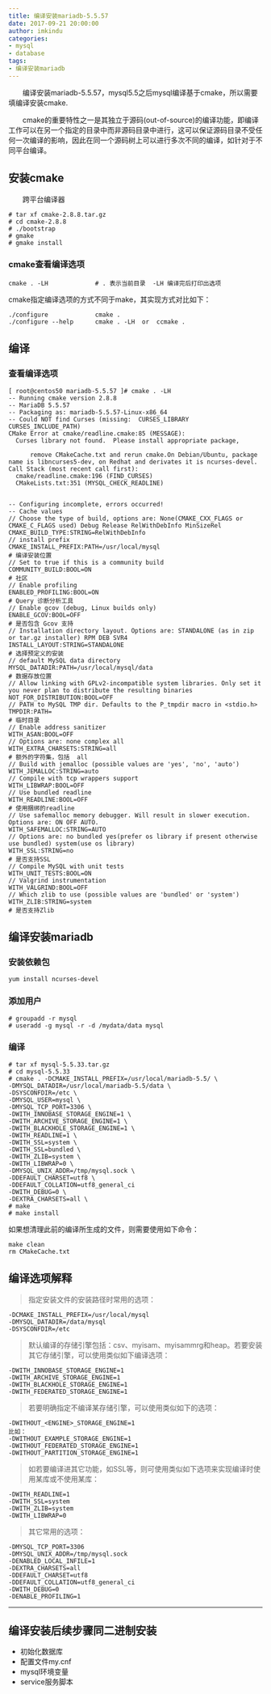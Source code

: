 ```yaml
---
title: 编译安装mariadb-5.5.57
date: 2017-09-21 20:00:00
author: imkindu
categories: 
- mysql
- database
tags:
- 编译安装mariadb
---
```



　　编译安装mariadb-5.5.57，mysql5.5之后mysql编译基于cmake，所以需要填编译安装cmake.

<!--more-->



　　cmake的重要特性之一是其独立于源码(out-of-source)的编译功能，即编译工作可以在另一个指定的目录中而非源码目录中进行，这可以保证源码目录不受任何一次编译的影响，因此在同一个源码树上可以进行多次不同的编译，如针对于不同平台编译。





## 安装cmake

　　跨平台编译器

```
# tar xf cmake-2.8.8.tar.gz
# cd cmake-2.8.8
# ./bootstrap
# gmake 
# gmake install
```


### cmake查看编译选项

```
cmake . -LH 			# . 表示当前目录  -LH 编译完后打印出选项
```

cmake指定编译选项的方式不同于make，其实现方式对比如下：

```
./configure           	cmake .
./configure --help    	cmake . -LH  or  ccmake .
```

## 编译


### 查看编译选项

```
[ root@centos50 mariadb-5.5.57 ]# cmake . -LH
-- Running cmake version 2.8.8
-- MariaDB 5.5.57
-- Packaging as: mariadb-5.5.57-Linux-x86_64
-- Could NOT find Curses (missing:  CURSES_LIBRARY CURSES_INCLUDE_PATH) 
CMake Error at cmake/readline.cmake:85 (MESSAGE):
  Curses library not found.  Please install appropriate package,

      remove CMakeCache.txt and rerun cmake.On Debian/Ubuntu, package name is libncurses5-dev, on Redhat and derivates it is ncurses-devel.
Call Stack (most recent call first):
  cmake/readline.cmake:196 (FIND_CURSES)
  CMakeLists.txt:351 (MYSQL_CHECK_READLINE)


-- Configuring incomplete, errors occurred!
-- Cache values
// Choose the type of build, options are: None(CMAKE_CXX_FLAGS or CMAKE_C_FLAGS used) Debug Release RelWithDebInfo MinSizeRel
CMAKE_BUILD_TYPE:STRING=RelWithDebInfo
// install prefix
CMAKE_INSTALL_PREFIX:PATH=/usr/local/mysql 								# 编译安装位置
// Set to true if this is a community build
COMMUNITY_BUILD:BOOL=ON 												# 社区
// Enable profiling
ENABLED_PROFILING:BOOL=ON 												# Query 诊断分析工具
// Enable gcov (debug, Linux builds only)
ENABLE_GCOV:BOOL=OFF 													# 是否包含 Gcov 支持
// Installation directory layout. Options are: STANDALONE (as in zip or tar.gz installer) RPM DEB SVR4
INSTALL_LAYOUT:STRING=STANDALONE 										# 选择预定义的安装
// default MySQL data directory
MYSQL_DATADIR:PATH=/usr/local/mysql/data 									# 数据存放位置
// Allow linking with GPLv2-incompatible system libraries. Only set it you never plan to distribute the resulting binaries
NOT_FOR_DISTRIBUTION:BOOL=OFF
// PATH to MySQL TMP dir. Defaults to the P_tmpdir macro in <stdio.h>
TMPDIR:PATH= 															# 临时目录
// Enable address sanitizer
WITH_ASAN:BOOL=OFF
// Options are: none complex all
WITH_EXTRA_CHARSETS:STRING=all 											# 额外的字符集，包括  all
// Build with jemalloc (possible values are 'yes', 'no', 'auto')
WITH_JEMALLOC:STRING=auto
// Compile with tcp wrappers support
WITH_LIBWRAP:BOOL=OFF
// Use bundled readline
WITH_READLINE:BOOL=OFF 													# 使用捆绑的readline
// Use safemalloc memory debugger. Will result in slower execution. Options are: ON OFF AUTO.
WITH_SAFEMALLOC:STRING=AUTO
// Options are: no bundled yes(prefer os library if present otherwise use bundled) system(use os library)
WITH_SSL:STRING=no 														# 是否支持SSL
// Compile MySQL with unit tests
WITH_UNIT_TESTS:BOOL=ON
// Valgrind instrumentation
WITH_VALGRIND:BOOL=OFF
// Which zlib to use (possible values are 'bundled' or 'system')
WITH_ZLIB:STRING=system 													# 是否支持Zlib
```



## 编译安装mariadb


### 安装依赖包

```shell
yum install ncurses-devel
```

### 添加用户

```shell
# groupadd -r mysql
# useradd -g mysql -r -d /mydata/data mysql
```

### 编译

```shell
# tar xf mysql-5.5.33.tar.gz 
# cd mysql-5.5.33
# cmake . -DCMAKE_INSTALL_PREFIX=/usr/local/mariadb-5.5/ \
-DMYSQL_DATADIR=/usr/local/mariadb-5.5/data \
-DSYSCONFDIR=/etc \
-DMYSQL_USER=mysql \
-DMYSQL_TCP_PORT=3306 \
-DWITH_INNOBASE_STORAGE_ENGINE=1 \
-DWITH_ARCHIVE_STORAGE_ENGINE=1 \
-DWITH_BLACKHOLE_STORAGE_ENGINE=1 \
-DWITH_READLINE=1 \
-DWITH_SSL=system \
-DWITH_SSL=bundled \
-DWITH_ZLIB=system \
-DWITH_LIBWRAP=0 \
-DMYSQL_UNIX_ADDR=/tmp/mysql.sock \
-DDEFAULT_CHARSET=utf8 \
-DDEFAULT_COLLATION=utf8_general_ci
-DWITH_DEBUG=0 \
-DEXTRA_CHARSETS=all \
# make 
# make install
```



如果想清理此前的编译所生成的文件，则需要使用如下命令：

```shell
make clean
rm CMakeCache.txt
```


## 编译选项解释


> 指定安装文件的安装路径时常用的选项：

```shell
-DCMAKE_INSTALL_PREFIX=/usr/local/mysql
-DMYSQL_DATADIR=/data/mysql
-DSYSCONFDIR=/etc
```


> 默认编译的存储引擎包括：csv、myisam、myisammrg和heap。若要安装其它存储引擎，可以使用类似如下编译选项：

```shell
-DWITH_INNOBASE_STORAGE_ENGINE=1
-DWITH_ARCHIVE_STORAGE_ENGINE=1
-DWITH_BLACKHOLE_STORAGE_ENGINE=1
-DWITH_FEDERATED_STORAGE_ENGINE=1
```


> 若要明确指定不编译某存储引擎，可以使用类似如下的选项：

```shell
-DWITHOUT_<ENGINE>_STORAGE_ENGINE=1
比如：
-DWITHOUT_EXAMPLE_STORAGE_ENGINE=1
-DWITHOUT_FEDERATED_STORAGE_ENGINE=1
-DWITHOUT_PARTITION_STORAGE_ENGINE=1
```

>如若要编译进其它功能，如SSL等，则可使用类似如下选项来实现编译时使用某库或不使用某库：

```shell
-DWITH_READLINE=1
-DWITH_SSL=system
-DWITH_ZLIB=system
-DWITH_LIBWRAP=0
```

> 其它常用的选项：

```shell
-DMYSQL_TCP_PORT=3306
-DMYSQL_UNIX_ADDR=/tmp/mysql.sock
-DENABLED_LOCAL_INFILE=1
-DEXTRA_CHARSETS=all
-DDEFAULT_CHARSET=utf8
-DDEFAULT_COLLATION=utf8_general_ci
-DWITH_DEBUG=0
-DENABLE_PROFILING=1
```



---

## 编译安装后续步骤同二进制安装



- 初始化数据库
- 配置文件my.cnf
- mysql环境变量
- service服务脚本


